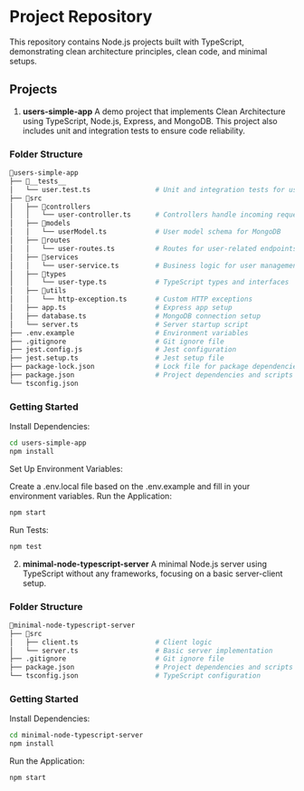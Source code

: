 # Project Repository

This repository contains Node.js projects built with TypeScript, demonstrating clean architecture principles, clean code, and minimal setups.

## Projects

1. **users-simple-app**
A demo project that implements Clean Architecture using TypeScript, Node.js, Express, and MongoDB. This project also includes unit and integration tests to ensure code reliability.

### Folder Structure

```bash
📁users-simple-app
├── 📁__tests__
│   └── user.test.ts                # Unit and integration tests for user functionalities
├── 📁src
│   ├── 📁controllers
│   │   └── user-controller.ts      # Controllers handle incoming requests
│   ├── 📁models
│   │   └── userModel.ts            # User model schema for MongoDB
│   ├── 📁routes
│   │   └── user-routes.ts          # Routes for user-related endpoints
│   ├── 📁services
│   │   └── user-service.ts         # Business logic for user management
│   ├── 📁types
│   │   └── user-type.ts            # TypeScript types and interfaces
│   ├── 📁utils
│   │   └── http-exception.ts       # Custom HTTP exceptions
│   ├── app.ts                      # Express app setup
│   ├── database.ts                 # MongoDB connection setup
│   └── server.ts                   # Server startup script
├── .env.example                    # Environment variables
├── .gitignore                      # Git ignore file
├── jest.config.js                  # Jest configuration
├── jest.setup.ts                   # Jest setup file
├── package-lock.json               # Lock file for package dependencies
├── package.json                    # Project dependencies and scripts
└── tsconfig.json     
```

### Getting Started

Install Dependencies:

```bash
cd users-simple-app
npm install
```

Set Up Environment Variables:

Create a .env.local file based on the .env.example and fill in your environment variables.
Run the Application:

```bash
npm start
```

Run Tests:

```bash
npm test
```

2. **minimal-node-typescript-server**
A minimal Node.js server using TypeScript without any frameworks, focusing on a basic server-client setup.

### Folder Structure

```bash
📁minimal-node-typescript-server
├── 📁src
│   ├── client.ts                   # Client logic
│   └── server.ts                   # Basic server implementation
├── .gitignore                      # Git ignore file
├── package.json                    # Project dependencies and scripts
└── tsconfig.json                   # TypeScript configuration
```

### Getting Started

Install Dependencies:

```bash
cd minimal-node-typescript-server
npm install
```

Run the Application:

```bash
npm start
```
